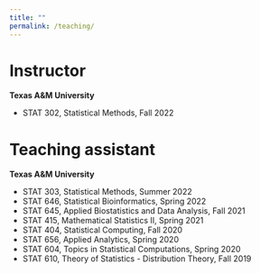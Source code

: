 ```yaml
---
title: ""
permalink: /teaching/
---
```



Instructor
======

**Texas A&M University**

- STAT 302, Statistical Methods, Fall 2022


Teaching assistant
======

**Texas A&M University**

- STAT 303, Statistical Methods, Summer 2022
- STAT 646, Statistical Bioinformatics, Spring 2022
- STAT 645, Applied Biostatistics and Data Analysis, Fall 2021
- STAT 415, Mathematical Statistics II, Spring 2021
- STAT 404, Statistical Computing, Fall 2020
- STAT 656, Applied Analytics, Spring 2020
- STAT 604, Topics in Statistical Computations, Spring 2020
- STAT 610, Theory of Statistics - Distribution Theory, Fall 2019
